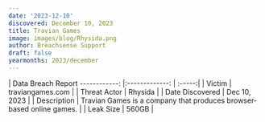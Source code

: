 ```yaml
---
date: '2023-12-10'
discovered: December 10, 2023
title: Travian Games
image: images/blog/Rhysida.png
author: Breachsense Support
draft: false
yearmonths: 2023/december
---
```



| Data Breach Report
------------:     |:-------------:    | :-----:|
| Victim      | traviangames.com      | 
| Threat Actor      | Rhysida      | 
| Date Discovered      | Dec 10, 2023      | 
| Description      | Travian Games is a company that produces browser-based online games.      | 
| Leak Size      | 560GB      | 

